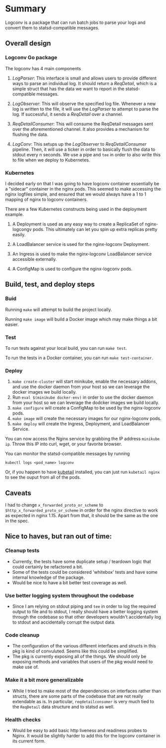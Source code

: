 # Summary

Logconv is a package that can run batch jobs to parse your logs and convert them to statsd-compatible messages.

## Overall design

### Logconv Go package

The logconv has 4 main components

1. *LogParser*: This interface is small and allows users to provide different ways to parse an individual log. It should return a *ReqDetail*, which is a simple struct that has the data we want to report in the statsd-compatible messages.

2. *LogObserver*: This will observe the specified log file. Whenever a new log is written to the file, it will use the *LogParser* to attempt to parse the log. If successful, it sends a *ReqDetail* over a channel.   

3. *ReqDetailConsumer*: This will consume the ReqDetail messages sent over the aforementioned channel. It also provides a mechanism for flushing the data.

4. *LogConv*: This setups up the *LogObserver* to *ReqDetailConsumer* pipeline. Then, it will use a ticker in order to basically flush the data to stdout every n seconds. We use a pipe and `tee` in order to also write this to file when we deploy to Kubernetes. 

### Kubernetes

I decided early on that I was going to have logconv container essentially be a "sidecar" container in the nginx pods. This seemed to make accessing the nginx logfiles simple, and ensured that we would always have a 1 to 1 mapping of nginx to logconv containers. 

There are a few Kubernetes constructs being used in the deployment example. 

1. A Deployment is used as any easy way to create a ReplicaSet of nginx-logcongv pods. This ultimately can let you spin up extra replicas pretty easily. 

2. A LoadBalancer service is used for the nginx-logconv Deployment. 

3. An Ingress is used to make the nginx-logconv LoadBalancer service accessible externally. 

4. A ConfigMap is used to configure the nginx-logconv pods. 

## Build, test, and deploy steps

### Buid

Running `make` will attempt to build the project locally.

Running `make image` will build a Docker image which may make things a bit easier. 

### Test

To run tests against your local build, you can run `make test`. 

To run the tests in a Docker container, you can run `make test-container`. 

### Deploy

1. `make create-cluster` will start minikube, enable the necessary addons, and use the docker daemon from your host so we can leverage the docker images we build locally.  
2. Run `eval $(minikube docker-env)` in order to use the docker daemon from your host so we can leverage the dodcker images we build locally. 
3. `make configure` will create a ConfigMap to be used by the nginx-logconv pods. 
4. `make image` will create the necessary images for our nginx-logconv pods. 
5. `make deploy` will create the Ingress, Deployment, and LoadBalancer Service. 

You can now access the Nginx service by grabbing the IP address 
`minikube ip`. Throw this IP into curl, wget, or your favorite browser. 

You can monitor the statsd-compatible messages by running

`kubectl logs <pod_name> logconv`

Or, if you happen to have [kubetail](https://github.com/johanhaleby/kubetail) installed, you can just run `kubetail nginx` to see the ouput from all of the pods. 

## Caveats

I had to change `x_forwarded_proto_or_scheme` to `$http_x_forwarded_proto_or_scheme` in order for the nginx directive to work as expected in nginx 1.15. Apart from that, it should be the same as the one in the spec.

## Nice to haves, but ran out of time:

### Cleanup tests
* Currently, the tests have some duplicate setup / teardown logic that could certainly be refactored a bit.
* Some of the tests could be considered 'whitebox' tests and have some internal knowledge of the package. 
* Would be nice to have a bit better test coverage as well.

### Use better logging system throughout the codebase
* Since I am relying on stdout piping and `tee` in order to log the required output to file and to stdout, I really should have a better logging system through the codebase so that other developers wouldn't accidentally log to stdout and accidentally corrupt the output data. 

### Code cleanup
* The configuration of the various different interfaces and structs in this pkg is kind of convuluted. Seems like this could be simplified. 
* The pkg is currently exposing all of the things. We should only be exposing methods and variables that users of the pkg would need to make use of. 

### Make it a bit more generalizable
* While I tried to make most of the dependencies on interfaces rather than structs, there are some parts of the codebase that are not really extendable as is. In particular, `reqdetailconsumer` is very much tied to the `ReqDetail` data structure and to statsd as well. 

### Health checks
* Would be easy to add basic http liveness and readiness probes to Nginx. It would be slightly harder to add this for the logconv container in its current form.

